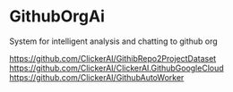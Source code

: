 # GithubOrgAi
System for intelligent analysis and chatting to github org

https://github.com/ClickerAI/GithibRepo2ProjectDataset
https://github.com/ClickerAI/ClickerAI.GithubGoogleCloud
https://github.com/ClickerAI/GithubAutoWorker
